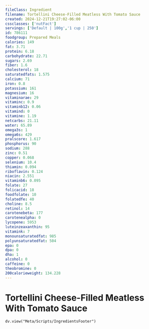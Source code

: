 ```yaml
---
fileClass: Ingredient
filename: Tortellini Cheese-Filled Meatless With Tomato Sauce
created: 2024-12-21T19:27:02-06:00
cssclasses: ['nutFact']
servings: ['Default | 100g','1 cup | 250']
id: 786111
foodgroup: Prepared Meals
calories: 149
fat: 3.71
protein: 6.18
carbohydrate: 22.71
sugars: 2.69
fiber: 1.6
cholesterol: 18
saturatedfats: 1.575
calcium: 71
iron: 0.8
potassium: 161
magnesium: 16
vitaminarae: 29
vitaminc: 0.9
vitaminb12: 0.06
vitamind: 0
vitamine: 1.19
netcarbs: 21.11
water: 65.89
omega3s: 1
omega6s: 429
pralscore: 1.617
phosphorus: 90
sodium: 288
zinc: 0.51
copper: 0.068
selenium: 10.4
thiamin: 0.094
riboflavin: 0.124
niacin: 2.551
vitaminb6: 0.095
folate: 27
folicacid: 18
foodfolate: 10
folatedfe: 40
choline: 8.5
retinol: 14
carotenebeta: 177
carotenealpha: 0
lycopene: 5953
luteinzeaxanthin: 95
vitamink: 7
monounsaturatedfat: 985
polyunsaturatedfat: 504
epa: 0
dpa: 0
dha: 1
alcohol: 0
caffeine: 0
theobromine: 0
200calorieweight: 134.228
---
```


# Tortellini Cheese-Filled Meatless With Tomato Sauce

```dataviewjs
dv.view("Meta/Scripts/IngredientsFooter")
```